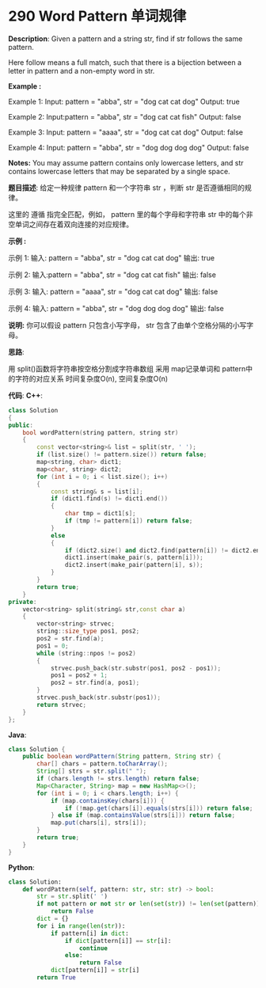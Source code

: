 # 290 Word Pattern 单词规律

__Description__:
Given a pattern and a string str, find if str follows the same pattern.

Here follow means a full match, such that there is a bijection between a letter in pattern and a non-empty word in str.

**Example :**

Example 1:
Input: pattern = "abba", str = "dog cat cat dog"
Output: true

Example 2:
Input:pattern = "abba", str = "dog cat cat fish"
Output: false

Example 3:
Input: pattern = "aaaa", str = "dog cat cat dog"
Output: false

Example 4:
Input: pattern = "abba", str = "dog dog dog dog"
Output: false

__Notes:__
You may assume pattern contains only lowercase letters, and str contains lowercase letters that may be separated by a single space.

__题目描述__:
给定一种规律 pattern 和一个字符串 str ，判断 str 是否遵循相同的规律。

这里的 遵循 指完全匹配，例如， pattern 里的每个字母和字符串 str 中的每个非空单词之间存在着双向连接的对应规律。

**示例 :**

示例 1:
输入: pattern = "abba", str = "dog cat cat dog"
输出: true

示例 2:
输入:pattern = "abba", str = "dog cat cat fish"
输出: false

示例 3:
输入: pattern = "aaaa", str = "dog cat cat dog"
输出: false

示例 4:
输入: pattern = "abba", str = "dog dog dog dog"
输出: false

__说明:__
你可以假设 pattern 只包含小写字母， str 包含了由单个空格分隔的小写字母。

__思路__:

用 split()函数将字符串按空格分割成字符串数组
采用 map记录单词和 pattern中的字符的对应关系
时间复杂度O(n), 空间复杂度O(n)

__代码__:
__C++__:

```C++
class Solution 
{
public:
    bool wordPattern(string pattern, string str) 
    {
        const vector<string>& list = split(str, ' '); 
        if (list.size() != pattern.size()) return false;
        map<string, char> dict1;
        map<char, string> dict2;
        for (int i = 0; i < list.size(); i++) 
        {
            const string& s = list[i];            
            if (dict1.find(s) != dict1.end()) 
            {
                char tmp = dict1[s];
                if (tmp != pattern[i]) return false;
            } 
            else 
            {
                if (dict2.size() and dict2.find(pattern[i]) != dict2.end()) return false;
                dict1.insert(make_pair(s, pattern[i]));
                dict2.insert(make_pair(pattern[i], s));
            }      
        }
        return true;
    }
private:
    vector<string> split(string& str,const char a) 
    {
        vector<string> strvec;
        string::size_type pos1, pos2;
        pos2 = str.find(a);
        pos1 = 0;
        while (string::npos != pos2) 
        {
            strvec.push_back(str.substr(pos1, pos2 - pos1));
            pos1 = pos2 + 1;
            pos2 = str.find(a, pos1);
        }
        strvec.push_back(str.substr(pos1));
        return strvec;
    }
};
```

__Java__:

```Java
class Solution {
    public boolean wordPattern(String pattern, String str) {
        char[] chars = pattern.toCharArray();
        String[] strs = str.split(" ");
        if (chars.length != strs.length) return false;
        Map<Character, String> map = new HashMap<>();
        for (int i = 0; i < chars.length; i++) {
            if (map.containsKey(chars[i])) {
                if (!map.get(chars[i]).equals(strs[i])) return false;
            } else if (map.containsValue(strs[i])) return false;
            map.put(chars[i], strs[i]);
        }
        return true;
    }
}
```

__Python__:

```Python
class Solution:
    def wordPattern(self, pattern: str, str: str) -> bool:
        str = str.split(' ')
        if not pattern or not str or len(set(str)) != len(set(pattern)) or len(str) != len(pattern):
            return False
        dict = {}
        for i in range(len(str)):
            if pattern[i] in dict:
                if dict[pattern[i]] == str[i]:
                    continue
                else:
                    return False
            dict[pattern[i]] = str[i]
        return True
```
